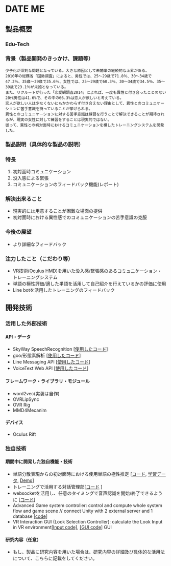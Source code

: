 # DATE ME
## 製品概要

### Edu-Tech

### 背景（製品開発のきっかけ、課題等）

```
少子化が深刻な問題となっている。大きな原因として未婚率の継続的な上昇がある。
2010年の総務省「国勢調査」によると、男性では、25～29歳で71.8％、30～34歳で47.3％、35歳～39歳で35.6％、女性では、25～29歳で60.3％、30～34歳で34.5％、35～39歳で23.1％が未婚となっている。
また、リクルートが行った「恋愛観調査2014」によれば、一度も異性と付き合ったことのない20代男性は41.6%で、その中の66.3%は恋人が欲しいと考えている。
恋人が欲しい人は少なくないにもかかわらず付き合えない理由として、異性とのコミュニケーションに苦手意識を持っていることが挙げられる。
異性とのコミュニケーションに対する苦手意識は練習を行うことで解決できることが期待されるが、現実の女性に対して練習をすることは現実的ではない。
従って、異性との初対面時におけるコミュニケーションを模したトレーニングシステムを開発した。
```

### 製品説明（具体的な製品の説明）
### 特長
1. 初対面時コミュニケーション
2. 没入感による緊張
3. コミュニケーションのフィードバック機能(レポート)

### 解決出来ること
- 現実的には用意することが困難な場面の提供
- 初対面時における異性感でのコミュニケーションの苦手意識の克服

### 今後の展望
- より詳細なフィードバック

### 注力したこと（こだわり等）

- VR技術(Oculus HMD)を用いた没入感/緊張感のあるコミュニケーション・トレーニングシステム
- 単語の極性評価/適した単語を活用して自己紹介を行えているかの評価に使用
- Line botを活用したトレーニングのフィードバック

## 開発技術
### 活用した外部技術
#### API・データ
* SkyWay SpeechRecognition [[使用したコード](https://github.com/jphacks/TK_1616/blob/master/SpeechRecognition/sr.html)]
* goo/形態素解析 [[使用したコード](https://github.com/jphacks/TK_1616/blob/master/text/src/goo.clj)]
* Line Messaging API [[使用したコード](https://github.com/jphacks/TK_1616/blob/master/LineChatBot/app.py)]
* VoiceText Web API [[使用したコード](https://github.com/jphacks/TK_1616/blob/master/Unity/Girl_Speaking.cs)]

#### フレームワーク・ライブラリ・モジュール
* word2vec(実装は自作)
* OVRLipSync
* OVR Rig
* MMD4Mecanim

#### デバイス
* Oculus Rift

### 独自技術
#### 期間中に開発した独自機能・技術
* 単語分散表現からの初対面時における使用単語の極性推定 [[コード](https://github.com/jphacks/TK_1616/blob/master/text/src/polarity_estimation.clj), [学習データ](https://github.com/jphacks/TK_1616/blob/master/text/polarity.csv), [Demo](https://github.com/jphacks/TK_1616/blob/master/text/README.md)]
* トレーニングで活用する対話管理部[[コード](https://github.com/jphacks/TK_1616/blob/master/text/src/chat.clj) ]
* websocketを活用し、任意のタイミングで音声認識を開始/終了できるように [[コード](https://github.com/jphacks/TK_1616/blob/master/SpeechRecognition/app.js)]
* Advanced Game system controller: control and compute whole system flow and game scene // connect Unity with 2 external server and 1 database [[code]](https://github.com/jphacks/TK_1616/blob/master/Unity/StoryManager_Ver2.cs)
* VR Interaction GUI (Look Selection Controller): calculate the Look Input in VR environment[[Input code]](https://github.com/jphacks/TK_1616/blob/master/Unity/LookInputModule_Ver2.cs), [[GUI code]](https://github.com/jphacks/TK_1616/blob/master/Unity/CountDown.cs)
GUI
#### 研究内容（任意）
* もし、製品に研究内容を用いた場合は、研究内容の詳細及び具体的な活用法について、こちらに記載をしてください。
